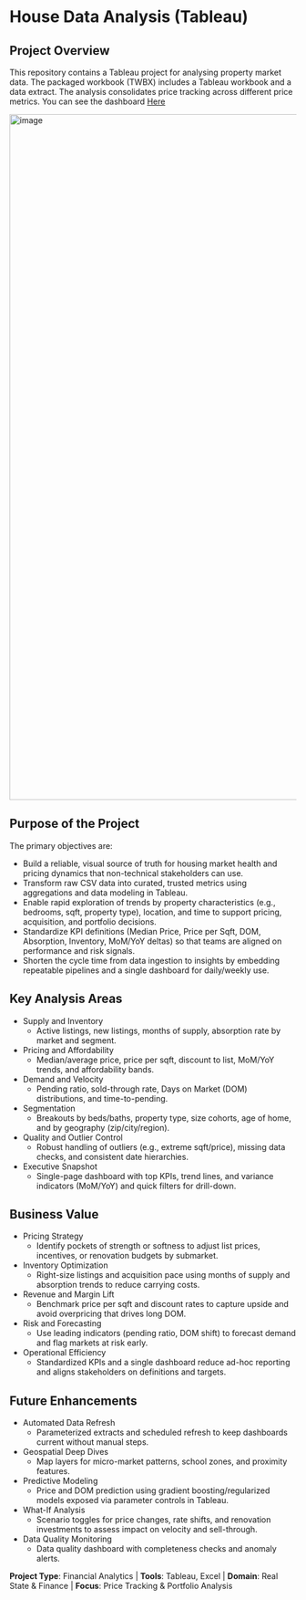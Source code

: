 # House Data Analysis (Tableau)

## Project Overview
This repository contains a Tableau project for analysing property market data. The packaged workbook (TWBX) includes a Tableau workbook and a data extract. The analysis consolidates price tracking across different price metrics. You can see the dashboard [Here](https://public.tableau.com/views/HouseDataAnalysis_17573686601970/KingCountyHouseSales?:language=es-ES&publish=yes&:sid=&:redirect=auth&:display_count=n&:origin=viz_share_link)

<img width="2343" height="1202" alt="image" src="https://github.com/user-attachments/assets/edd263b8-1a56-4596-a708-709ce38000bf" />

## Purpose of the Project
The primary objectives are:
- Build a reliable, visual source of truth for housing market health and pricing dynamics that non-technical stakeholders can use.
- Transform raw CSV data into curated, trusted metrics using aggregations and data modeling in Tableau.
- Enable rapid exploration of trends by property characteristics (e.g., bedrooms, sqft, property type), location, and time to support pricing, acquisition, and portfolio decisions.
- Standardize KPI definitions (Median Price, Price per Sqft, DOM, Absorption, Inventory, MoM/YoY deltas) so that teams are aligned on performance and risk signals.
- Shorten the cycle time from data ingestion to insights by embedding repeatable pipelines and a single dashboard for daily/weekly use.

## Key Analysis Areas
- Supply and Inventory
  - Active listings, new listings, months of supply, absorption rate by market and segment.
- Pricing and Affordability
  - Median/average price, price per sqft, discount to list, MoM/YoY trends, and affordability bands.
- Demand and Velocity
  - Pending ratio, sold-through rate, Days on Market (DOM) distributions, and time-to-pending.
- Segmentation
  - Breakouts by beds/baths, property type, size cohorts, age of home, and by geography (zip/city/region).
- Quality and Outlier Control
  - Robust handling of outliers (e.g., extreme sqft/price), missing data checks, and consistent date hierarchies.
- Executive Snapshot
  - Single-page dashboard with top KPIs, trend lines, and variance indicators (MoM/YoY) and quick filters for drill-down.

## Business Value
- Pricing Strategy
  - Identify pockets of strength or softness to adjust list prices, incentives, or renovation budgets by submarket.
- Inventory Optimization
  - Right-size listings and acquisition pace using months of supply and absorption trends to reduce carrying costs.
- Revenue and Margin Lift
  - Benchmark price per sqft and discount rates to capture upside and avoid overpricing that drives long DOM.
- Risk and Forecasting
  - Use leading indicators (pending ratio, DOM shift) to forecast demand and flag markets at risk early.
- Operational Efficiency
  - Standardized KPIs and a single dashboard reduce ad-hoc reporting and aligns stakeholders on definitions and targets.

## Future Enhancements
- Automated Data Refresh
  - Parameterized extracts and scheduled refresh to keep dashboards current without manual steps.
- Geospatial Deep Dives
  - Map layers for micro-market patterns, school zones, and proximity features.
- Predictive Modeling
  - Price and DOM prediction using gradient boosting/regularized models exposed via parameter controls in Tableau.
- What-If Analysis
  - Scenario toggles for price changes, rate shifts, and renovation investments to assess impact on velocity and sell-through.
- Data Quality Monitoring
  - Data quality dashboard with completeness checks and anomaly alerts.

**Project Type**: Financial Analytics | **Tools**: Tableau, Excel | **Domain**: Real State & Finance | **Focus**: Price Tracking & Portfolio Analysis

